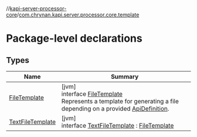 //[kapi-server-processor-core](../../index.md)/[com.chrynan.kapi.server.processor.core.template](index.md)

# Package-level declarations

## Types

| Name | Summary |
|---|---|
| [FileTemplate](-file-template/index.md) | [jvm]<br>interface [FileTemplate](-file-template/index.md)<br>Represents a template for generating a file depending on a provided [ApiDefinition](../com.chrynan.kapi.server.processor.core.model/-api-definition/index.md). |
| [TextFileTemplate](-text-file-template/index.md) | [jvm]<br>interface [TextFileTemplate](-text-file-template/index.md) : [FileTemplate](-file-template/index.md) |
